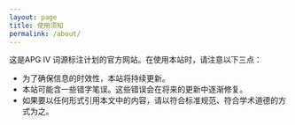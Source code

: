 ```yaml
---
layout: page
title: 使用须知
permalink: /about/
---
```

这是APG IV 词源标注计划的官方网站。在使用本站时，请注意以下三点：

* 为了确保信息的时效性，本站将持续更新。
* 本站可能含一些错字笔误。这些错误会在将来的更新中逐渐修复。
* 如果要以任何形式引用本文中的内容，请以符合标准规范、符合学术道德的方式为之。